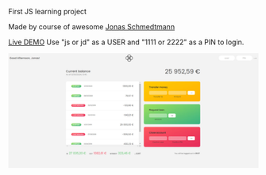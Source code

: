 First JS learning project

Made by course of awesome [Jonas Schmedtmann](https://github.com/jonasschmedtmann)

[Live DEMO](https://afterwaga.github.io/Bankist/)
Use "js or jd" as a USER and "1111 or 2222" as a PIN to login.

![](preview.jpg)
